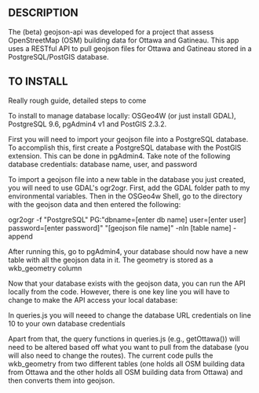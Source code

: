 ## DESCRIPTION

The (beta) geojson-api was developed for a project that assess OpenStreetMap (OSM) building data for Ottawa and Gatineau. This app uses a RESTful API to pull geojson files for Ottawa and Gatineau stored in a PostgreSQL/PostGIS database. 

## TO INSTALL

Really rough guide, detailed steps to come

To install to manage database locally: OSGeo4W (or just install GDAL), PostgreSQL 9.6, pgAdmin4 v1 and PostGIS 2.3.2. 

First you will need to import your geojson file into a PostgreSQL database. To accomplish this, first create a PostgreSQL database with the PostGIS extension. This can be done in pgAdmin4. Take note of the following database credentials: database name, user, and password

To import a geojson file into a new table in the database you just created, you will need to use GDAL's ogr2ogr. First, add the GDAL folder path to my environmental variables. Then in the OSGeo4w Shell, go to the directory with the geojson data and then entered the following:

ogr2ogr -f "PostgreSQL" PG:"dbname=[enter db name] user=[enter user] password=[enter password]" "[geojson file name]" -nln [table name] -append

After running this, go to pgAdmin4, your database should now have a new table with all the geojson data in it. The geometry is stored as a wkb_geometry column

Now that your database exists with the geojson data, you can run the API locally from the code. However, there is one key line you will have to change to make the API access your local database: 

In queries.js you will neeed to change the database URL credentials on line 10 to your own database credentials

Apart from that, the query functions in queries.js (e.g., getOttawa()) will need to be altered based off what you want to pull from the database (you will also need to change the routes). The current code pulls the wkb_geometry from two different tables (one holds all OSM building data from Ottawa and the other holds all OSM building data from Ottawa) and then converts them into geojson.

